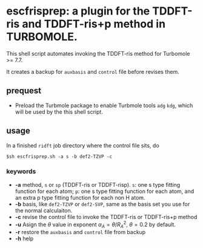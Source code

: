 # escfrisprep: a plugin for the TDDFT-ris and TDDFT-ris+p method in TURBOMOLE. 
This shell script automates invoking the TDDFT-ris method for Turbomole >= 7.7.

It creates a backup for `auxbasis` and `control` file before revises them.
## prequest
- Preload the Turbmole package to enable Turbmole tools `adg` `kdg`, which will be used by the this shell script.

## usage
In a finished `ridft` job directory where the control file sits, do 
```
$sh escfrisprep.sh -a s -b def2-TZVP -c 
```
### keywords
- **-a** method, `s` or `sp` (TDDFT-ris or TDDFT-risp). `s`: one s type fitting function for each atom; `p`: one s type fitting function for each atom, and an extra p type fitting function for each non H atom.
- **-b** basis, like `def2-TZVP` or `def2-SVP`, same as the basis set you use for the normal calculaiton.
- **-c** revise the control file to invoke the TDDFT-ris or TDDFT-ris+p method
- **-u** Asign the $\theta$ value in exponent $\alpha_A = \theta/R_A^2$, $\theta=0.2$ by default. 
- **-r** restore the `auxbasis` and `control` file from backup
- **-h** help
